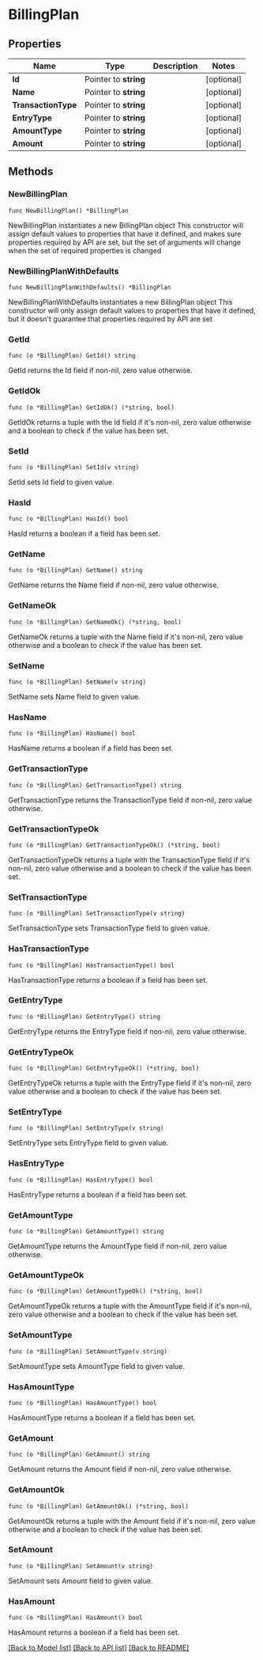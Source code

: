 # BillingPlan

## Properties

Name | Type | Description | Notes
------------ | ------------- | ------------- | -------------
**Id** | Pointer to **string** |  | [optional] 
**Name** | Pointer to **string** |  | [optional] 
**TransactionType** | Pointer to **string** |  | [optional] 
**EntryType** | Pointer to **string** |  | [optional] 
**AmountType** | Pointer to **string** |  | [optional] 
**Amount** | Pointer to **string** |  | [optional] 

## Methods

### NewBillingPlan

`func NewBillingPlan() *BillingPlan`

NewBillingPlan instantiates a new BillingPlan object
This constructor will assign default values to properties that have it defined,
and makes sure properties required by API are set, but the set of arguments
will change when the set of required properties is changed

### NewBillingPlanWithDefaults

`func NewBillingPlanWithDefaults() *BillingPlan`

NewBillingPlanWithDefaults instantiates a new BillingPlan object
This constructor will only assign default values to properties that have it defined,
but it doesn't guarantee that properties required by API are set

### GetId

`func (o *BillingPlan) GetId() string`

GetId returns the Id field if non-nil, zero value otherwise.

### GetIdOk

`func (o *BillingPlan) GetIdOk() (*string, bool)`

GetIdOk returns a tuple with the Id field if it's non-nil, zero value otherwise
and a boolean to check if the value has been set.

### SetId

`func (o *BillingPlan) SetId(v string)`

SetId sets Id field to given value.

### HasId

`func (o *BillingPlan) HasId() bool`

HasId returns a boolean if a field has been set.

### GetName

`func (o *BillingPlan) GetName() string`

GetName returns the Name field if non-nil, zero value otherwise.

### GetNameOk

`func (o *BillingPlan) GetNameOk() (*string, bool)`

GetNameOk returns a tuple with the Name field if it's non-nil, zero value otherwise
and a boolean to check if the value has been set.

### SetName

`func (o *BillingPlan) SetName(v string)`

SetName sets Name field to given value.

### HasName

`func (o *BillingPlan) HasName() bool`

HasName returns a boolean if a field has been set.

### GetTransactionType

`func (o *BillingPlan) GetTransactionType() string`

GetTransactionType returns the TransactionType field if non-nil, zero value otherwise.

### GetTransactionTypeOk

`func (o *BillingPlan) GetTransactionTypeOk() (*string, bool)`

GetTransactionTypeOk returns a tuple with the TransactionType field if it's non-nil, zero value otherwise
and a boolean to check if the value has been set.

### SetTransactionType

`func (o *BillingPlan) SetTransactionType(v string)`

SetTransactionType sets TransactionType field to given value.

### HasTransactionType

`func (o *BillingPlan) HasTransactionType() bool`

HasTransactionType returns a boolean if a field has been set.

### GetEntryType

`func (o *BillingPlan) GetEntryType() string`

GetEntryType returns the EntryType field if non-nil, zero value otherwise.

### GetEntryTypeOk

`func (o *BillingPlan) GetEntryTypeOk() (*string, bool)`

GetEntryTypeOk returns a tuple with the EntryType field if it's non-nil, zero value otherwise
and a boolean to check if the value has been set.

### SetEntryType

`func (o *BillingPlan) SetEntryType(v string)`

SetEntryType sets EntryType field to given value.

### HasEntryType

`func (o *BillingPlan) HasEntryType() bool`

HasEntryType returns a boolean if a field has been set.

### GetAmountType

`func (o *BillingPlan) GetAmountType() string`

GetAmountType returns the AmountType field if non-nil, zero value otherwise.

### GetAmountTypeOk

`func (o *BillingPlan) GetAmountTypeOk() (*string, bool)`

GetAmountTypeOk returns a tuple with the AmountType field if it's non-nil, zero value otherwise
and a boolean to check if the value has been set.

### SetAmountType

`func (o *BillingPlan) SetAmountType(v string)`

SetAmountType sets AmountType field to given value.

### HasAmountType

`func (o *BillingPlan) HasAmountType() bool`

HasAmountType returns a boolean if a field has been set.

### GetAmount

`func (o *BillingPlan) GetAmount() string`

GetAmount returns the Amount field if non-nil, zero value otherwise.

### GetAmountOk

`func (o *BillingPlan) GetAmountOk() (*string, bool)`

GetAmountOk returns a tuple with the Amount field if it's non-nil, zero value otherwise
and a boolean to check if the value has been set.

### SetAmount

`func (o *BillingPlan) SetAmount(v string)`

SetAmount sets Amount field to given value.

### HasAmount

`func (o *BillingPlan) HasAmount() bool`

HasAmount returns a boolean if a field has been set.


[[Back to Model list]](../README.md#documentation-for-models) [[Back to API list]](../README.md#documentation-for-api-endpoints) [[Back to README]](../README.md)


